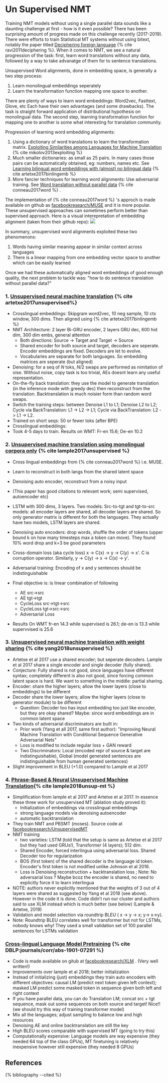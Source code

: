 Un Supervised NMT
===================

Training NMT models without using a single parallel data sounds like a daunting challenge at first - how is it even possible?
There has been surprising amount of progress made on this challenge recently (2017-2019).
There were efforts to train Statistical MT systems without using bitext, notably the paper titled [Deciphering foreign language](https://www.aclweb.org/anthology/P11-1002) {% cite ravi2011deciphering %}.
When it comes to NMT, we see a natural progression of the task: first, learn word translations without any data, followed by a way to take advanatge of them for to sentence translations.

Unsupervised Word alignments, done in embedding space, is generally a two step process:
1. Learn monolingual embeddings seperately
2. Learn the transformation function mapping one space to another.

There are plenty of ways to learn word embeddings: Word2vec, Fasttext, Glove, etc Each have their own advantages (and some drawbacks). The task is straight forward application of distributional hypothesis on monolingual data.
The second step, learning transformation function for mapping one to another is some what interesting for translation community.

Progression of learning word embedding alignments:
1. Using a dictionary of word translations to learn the transformation matrix. [Exploiting Similarities among Languages for Machine Translation](https://arxiv.org/pdf/1309.4168.pdf) {% cite mikolov2013exploiting %}
2. Much smaller dictionaries: as small as 25 pairs. In many cases those pairs can be automatically obtained, eg: numbers, names etc. See [Learning bilingual word embeddings with (almost) no bilingual data](https://www.aclweb.org/anthology/P17-1042) {% cite artetxe2017binlingemb %}
3. More fancier techniques for learning word alignments: Use adversarial training. See [Word translation without parallel data](https://arxiv.org/pdf/1710.04087.pdf) {% cite conneau2017word %} .

The implementation of {% cite conneau2017word %} 's approch is made available on github as [facebookresearch/MUSE](https://github.com/facebookresearch/MUSE) and it is more popular. These unsupervised approaches can sometimes perform better than supervised approach. Here is a visual interepretation of embedding alignment (taken from their github repo): ![](https://github.com/facebookresearch/MUSE/raw/master/outline_all.png)



In summary, unsupervised word alignments exploited these two phenomenons:
1. Words having similar meaning appear in similar context across languages
2. There is a linear mapping from one embedding vector space to another which can be easily learned

Once we had these automatically aligned word embeddings of good enough quality, the next problem to tackle was: "how to do sentence translation without parallel data?"


### 1. [Unsupervised neural machine translation](https://arxiv.org/pdf/1710.11041.pdf) {% cite artetxe2017unsupervised%}

+ Crosslingual embeddings: Skipgram word2vec, 10 neg sample, 10 ctx window, 300 dims. Then aligned using {% cite artetxe2017binlingemb %}
+ NMT Architecture: 2 layer Bi-GRU encoder, 2 layers GRU dec, 600 hid dim, 300 dim embs, general attention
  + Both directions: Source -> Target and Target -> Source
  + Shared encoder for both source and target, decoders are seperate. Encoder embeddings are fixed. Decoders are let to evolve.
  + Vocabularies are separate for both languages. So embedding matrices are seperate (but aligned)
+ Denoising: for a seq of $N$ toks, $N/2$ swaps are performed as nimitation of oise. Without noise, copy task is too trivial, AEs doesnt learn any useful representation.
+ On-the-fly back translation: they use the model to generate translation (in the inference mode with greedy dec) then reconstruct from the translation. Backtranslation is much noisier form than random word swaps.
+ Switch the training steps: between Denoise L1 to L1; Denoise L2 to L2; Cycle via BackTranslation: L1 -> L2 -> L1; Cycle via BackTranslation: L2 -> L1 -> L2.
+ Trained on short seqs: 50 or fewer toks (after BPE)
+ Crosslingual embeddings:
+ Took 4-5 days to train. Results on WMT: Fr-en 15.6; De-en 10.2

### 2. [Unsupervised machine translation using monolingual corpora only](https://arxiv.org/pdf/1711.00043.pdf) {% cite lample2017unsupervised %}

* Cross lingual embeddings from {% cite conneau2017word %} i.e. MUSE.
* Learn to reconstruct in both langs from the shared latent space
* Denoising auto encoder, reconstruct from a noisy input
* (This paper has good citations to relevant work; semi supervised, autoencoder etc)

* LSTM with 300 dims, 3 layers. Two models: Src-to-tgt and tgt-to-src models: all encoder layers are shared, all decoder layers are shared. So only generator matrix is different for both the languages. They actually have two models, LSTM layers are shared.
* Denoising auto encoders: drop words, shuffle the order of tokens (upper bound k on how many timesteps max a token can move). They found 10% word drop and k=3 be good parameters
* Cross-domain loss (aka cycle loss) x -> C(x) -> y -> C(y) -> x'.     C is corruption operator. Similarly, y -> C(y) -> x -> C(x) -> y'.
* Adversarial training: Encoding of x and y sentences should be indistinguishable
* Final objective is: is linear combination of following
  * AE src->src
  * AE tgt->tgt
  * CycleLoss src->tgt->src
  * CycleLoss tgt->src->src
  * Adversarial Loss
* Results On WMT fr-en 14.3 while supervised is 26.1; de-en is 13.3 while supervvised is 25.6


### 3. [Unsupervised neural machine translation with weight sharing](https://arxiv.org/pdf/1804.09057.pdf) {% cite yang2018unsupervised %}

+ Artetxe et al 2017 use a shared encoder; but seperate decoders. Lample et al 2017 share a single encoder and single decoder (fully shared).
+ Conjecture: Fully shared is not  good, since languages have different syntax; completely different is also not good, since forcing common latent space is hard. We want to something in the middle: partial sharing.
+ Encoder: share the higher layers; allow the lower layers (close to embeddings) to be different
+ Decoder share the lower layers; allow the higher layers (close to generator module) to be different
  + Question: Decoder too has input embedding too just like encoder, but they are okay shared? Maybe: since word embeddings are in common latent space
+ Two kinds of adversarial discriminators are built in:
  + Prior work (Yang et all 2017, same first author): "Improving Neural Machine Translation with Conditional Sequence Generative Adversarial Nets"
  + Loss is modified to include regular loss + GAN reward
  + Two Discriminators: Local (encoded repr of source & target are indistinguishable), Global (model generated sentences are indistinguishable from human generated sentences)
+ Slight improvement in BLEU (+1.0) compared to Lample et al 2017

### 4. [Phrase-Based & Neural Unsupervised Machine Translation](https://www.aclweb.org/anthology/D18-1549){% cite lample2018unsup-mt %}

+ Simplification from lample et al 2017 and Artetxe et al 2017. In essence these three work for unsupervised MT (ablation study proved it):
  + Initialization of embeddings via crosslingual embeddings
  + strong language models via denoising autoencoder
  + automatic backtranslation
+ They train NMT and PBSMT (moses). Source code at [facebookresearch/UnsupervisedMT](https://github.com/facebookresearch/UnsupervisedMT)
+ NMT training
  + two varieties: LSTM (told that the setup is same as Artetxe et al 2017 but they had used GRUs!), Transformer (4 layers); 512 dim.
  + Shared Encoder, forced interlingua using adversarial loss. Shared Decoder too for regularization
  + BOS (first token) of the shared decoder is the language id token. Encoder's first token is not modified unlike Johnson et al 2016.
  + Loss is Denoising reconstruction + backtranslation loss ; Note: No adversarial loss ? Maybe bcoz the encoder is shared, no need to explicitly force it to learn interlingua
+  NOTE: authors never explicitly mentioned that the weights of 3 out of 4 layers were shared as suggested by Yang et al 2018 (see above). However in the code it is done. Code didn’t run our cluster and authors said to use XLM instead which is much better (see below) (Lample & Artetxe, 2019)
+ Validation and model selection via roundtrip BLEU ( x -> y -> x;  y-> x->y).
+ Note: Roundtrip BLEU correlates well for transformer but not for LSTMs, nobody knows why! They used a small validation set of 100 parallel sentences for LSTMs validation

### [Cross-lingual Language Model Pretraining](https://arxiv.org/pdf/1901.07291.pdf) {% cite DBLP:journals/corr/abs-1901-07291 %}
+ Code is made available on gitub at [facebookresearch/XLM](https://github.com/facebookresearch/XLM) . (Very well written!)
+ Improvements over lample et al 2018; better initialization
+ Instead of  initializing (just) embeddings they train auto encoders with different objectives: causal LM (predict next token given left context); masked LM predict some masked token in sequence given both left and right context
+ If you have parallel data, you can do Translation LM; concat src + tgt sequence, mask out some sequences on both source and target! Nice!! (we should try this way of training transformer model)
+ Mix all the languages; adjust sampling to balance low and high resources
+ Denoising AE and online backtranslation are still the key
+ High BLEU scores comparable with supervised MT (going to try this)
+ Computationally expensive: Language models are way expensive (they needed 64 top of the class GPUs), MT finetuning is relatively inexpensive however still expensive (they needed 8 GPUs)

## References

{% bibliography --cited %}
